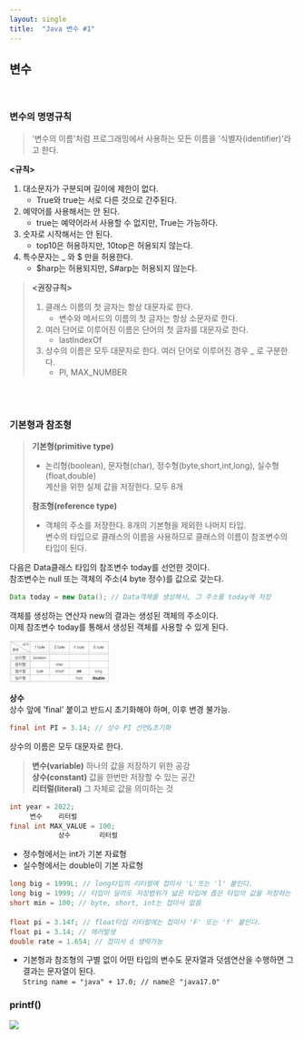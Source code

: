 ```yaml
---
layout: single
title:  "Java 변수 #1"
---
```

## 변수
<br>

### 변수의 명명규칙
> '변수의 이름'처럼 프로그래밍에서 사용하는 모든 이름을 '식별자(identifier)'라고 한다.

**<규칙>**
1. 대소문자가 구분되며 길이에 제한이 없다.
   - True와 true는 서로 다른 것으로 간주된다.
2. 예약어를 사용해서는 안 된다.
   - true는 예약어라서 사용할 수 없지만, True는 가능하다.
3. 숫자로 시작해서는 안 된다.
   - top10은 허용하지만, 10top은 허용되지 않는다.
4. 특수문자는 _ 와 $ 만을 허용한다.
   - $harp는 허용되지만, S#arp는 허용되지 않는다.
> **<권장규칙>**
> 1. 클래스 이름의 첫 글자는 항상 대문자로 한다.
>    - 변수와 메서드의 이름의 첫 글자는 항상 소문자로 한다.
> 2. 여러 단어로 이루어진 이름은 단어의 첫 글자를 대문자로 한다.
>    - lastIndexOf
> 3. 상수의 이름은 모두 대문자로 한다. 여러 단어로 이루어진 경우 _ 로 구분한다.
>    - PI, MAX_NUMBER  

<br><br>
### 기본형과 참조형
> **기본형(primitive type)**
> + 논리형(boolean), 문자형(char), 정수형(byte,short,int,long), 실수형(float,double)<br>계산을 위한 실제 값을 저장한다. 모두 8개
> 
> **참조형(reference type)**
> + 객체의 주소를 저장한다. 8개의 기본형을 제외한 나머지 타입.<br>변수의 타입으로 클래스의 이름을 사용하므로 클래스의 이름이 참조변수의 타입이 된다.

다음은 Data클래스 타입의 참조변수 today를 선언한 것이다.<br>
참조변수는 null 또는 객체의 주소(4 byte 정수)를 값으로 갖는다.<br>
```java
Data today = new Data(); // Data객체를 생성해서, 그 주소를 today에 저장
```
객체를 생성하는 연산자 new의 결과는 생성된 객체의 주소이다.  
이제 참조변수 today를 통해서 생성된 객체를 사용할 수 있게 된다.  

<img src="image/byte-image-01.png" width="35%" height="35%" alt="byte-image-01">

**상수**  
상수 앞에 'final' 붙이고 반드시 초기화해야 하며, 이후 변경 불가능.
```java
final int PI = 3.14; // 상수 PI 선언&초기화
```
상수의 이름은 모두 대문자로 한다.
> **변수(variable)**   하나의 값을 저장하기 위한 공강  
> **상수(constant)**   값을 한번만 저장할 수 있는 공간  
> **리터럴(literal)**   그 자체로 값을 의미하는 것
```java
int year = 2022;
     변수    리터럴
final int MAX_VALUE = 100;
            상수       리터럴
```  
- 정수형에서는 int가 기본 자료형
- 실수형에서는 double이 기본 자료형
```java
long big = 1999L; // long타입의 리터럴에 접미사 'L'또는 'l' 붙인다.
long big = 1999; // 타입이 달라도 저장범위가 넓은 타입에 좁은 타입의 값을 저장하는 것은 허용된다.
short min = 100; // byte, short, int는 접미사 없음

float pi = 3.14f; // float타입 리터럴에는 접미사 'F' 또는 'f' 붙인다.
float pi = 3.14; // 에러발생
double rate = 1.654; // 접미사 d 생략가능
```
- 기본형과 참조형의 구별 없이 어떤 타입의 변수도 문자열과 덧셈연산을 수행하면 그 결과는 문자열이 된다.<br>
`String name = "java" + 17.0; // name은 "java17.0" `  

### printf()
<img src="image/">
